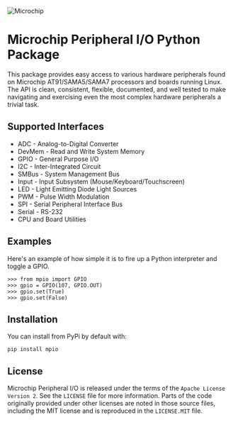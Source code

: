 ![Microchip](https://raw.githubusercontent.com/linux4sam/mpio/master/docs/_static/microchip_logo.png)

# Microchip Peripheral I/O Python Package

This package provides easy access to various hardware peripherals found on
Microchip AT91/SAMA5/SAMA7 processors and boards running Linux.  The API is
clean, consistent, flexible, documented, and well tested to make navigating and
exercising even the most complex hardware peripherals a trivial task.


## Supported Interfaces

* ADC - Analog-to-Digital Converter
* DevMem - Read and Write System Memory
* GPIO - General Purpose I/O
* I2C - Inter-Integrated Circuit
* SMBus - System Management Bus
* Input - Input Subsystem (Mouse/Keyboard/Touchscreen)
* LED - Light Emitting Diode Light Sources
* PWM - Pulse Width Modulation
* SPI - Serial Peripheral Interface Bus
* Serial - RS-232
* CPU and Board Utilities


## Examples

Here's an example of how simple it is to fire up a Python interpreter and toggle
a GPIO.

    >>> from mpio import GPIO
    >>> gpio = GPIO(107, GPIO.OUT)
    >>> gpio.set(True)
    >>> gpio.set(False)


## Installation

You can install from PyPi by default with:

    pip install mpio

## License

Microchip Peripheral I/O is released under the terms of the `Apache License
Version 2`. See the `LICENSE` file for more information.  Parts of the code
originally provided under other licenses are noted in those source files,
including the MIT license and is reproduced in the `LICENSE.MIT` file.
